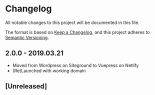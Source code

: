 # Changelog

All notable changes to this project will be documented in this file.

The format is based on [Keep a Changelog](https://keepachangelog.com/en/1.0.0/),
and this project adheres to [Semantic Versioning](https://semver.org/spec/v2.0.0.html).

## 2.0.0 - 2019.03.21

- Moved from Wordpress on Siteground to Vuepress on Netlify
- (Re)Launched with working domain

## [Unreleased]
